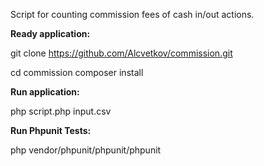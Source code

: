 Script for counting commission fees of cash in/out actions.

**Ready application:**

git clone https://github.com/Alcvetkov/commission.git

cd commission
composer install

**Run application:**

php script.php input.csv

**Run Phpunit Tests:**

php vendor/phpunit/phpunit/phpunit

